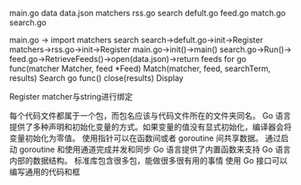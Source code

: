 main.go
	data
		data.json
	matchers
		rss.go
	search
		defult.go
		feed.go
		match.go
		search.go
	
main.go -> import matchers search
	search->defult.go->init->Register
	matchers->rss.go->init->Register
	main.go->init()->main()
	search.go->Run()->
		feed.go->RetrieveFeeds()->open(data.json)->return feeds
	for
		go func(matcher Matcher, feed *Feed) 
			Match(matcher, feed, searchTerm, results)
				Search
	go func() 
		close(results)
	Display

Register	matcher与string进行绑定

每个代码文件都属于一个包，而包名应该与代码文件所在的文件夹同名。
Go 语言提供了多种声明和初始化变量的方式。如果变量的值没有显式初始化，编译器会将变量初始化为零值。
使用指针可以在函数间或者 goroutine 间共享数据。
通过启动 goroutine 和使用通道完成并发和同步
Go 语言提供了内置函数来支持 Go 语言内部的数据结构。
标准库包含很多包，能做很多很有用的事情
使用 Go 接口可以编写通用的代码和框